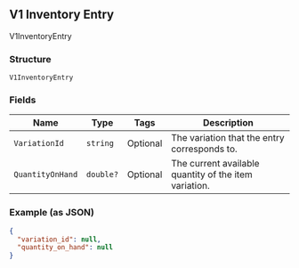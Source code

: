 ## V1 Inventory Entry

V1InventoryEntry

### Structure

`V1InventoryEntry`

### Fields

| Name | Type | Tags | Description |
|  --- | --- | --- | --- |
| `VariationId` | `string` | Optional | The variation that the entry corresponds to. |
| `QuantityOnHand` | `double?` | Optional | The current available quantity of the item variation. |

### Example (as JSON)

```json
{
  "variation_id": null,
  "quantity_on_hand": null
}
```

